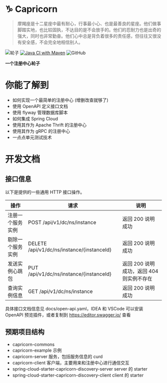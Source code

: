# ♑ Capricorn

> 摩羯座是十二星座中最有耐心，行事最小心、也是最善良的星座。他们做事脚踏实地，也比较固执，不达目的是不会放手的。他们的忍耐力也是出奇的强大，同时也非常勤奋。他们心中总是背负着很多的责任感，但往往又很没有安全感，不会完全地相信别人。

![轮子](https://img.shields.io/badge/wheels-%E8%BD%AE%E5%AD%90-red)
[![Java CI with Maven](https://github.com/bug-wheels/Capricorn/actions/workflows/maven.yml/badge.svg)](https://github.com/bug-wheels/Capricorn/actions/workflows/maven.yml)
![GitHub](https://img.shields.io/github/license/bug-wheels/Capricorn)

**一个注册中心轮子**

# 你能了解到

- 如何实现一个最简单的注册中心 (增删改查就够了)
- 使用 OpenAPI 定义接口文档
- 使用 flyway 管理数据库脚本
- 如何集成 Spring Cloud
- 使用其作为 Apache Thrift 的注册中心
- 使用其作为 gRPC 的注册中心
- 一点点单元测试技术

# 开发文档

## 接口信息

以下是提供的一些通用 HTTP 接口操作。

| 操作             | **请求**                                   | **说明**                                 |
| ---------------- | ------------------------------------------ | ---------------------------------------- |
| 注册一个服务实例 | POST /api/v1/dc/ns/instance                | 返回 200 说明成功                        |
| 剔除一个服务实例 | DELETE /api/v1/dc/ns/instance/{instanceId} | 返回 200 说明成功                        |
| 发送实例心跳包   | PUT /api/v1/dc/ns/instance/{instanceId}    | 返回 200 说明成功，返回 404 则实例不存在 |
| 查询实例信息     | GET /api/v1/dc/ns/instance                 | 返回 200 说明成功                        |

具体接口文档信息见 docs/open-api.yaml，IDEA 和 VSCode 可以安装 OpenAPI 预览插件，或者复制到 https://editor.swagger.io/ 查看

## 预期项目结构

- capricorn-commons
- capricorn-example 示例
- capricorn-server 服务，包括服务信息的 curd
- capricorn-client 客户端，主要用来和注册中心进行通信交互
- spring-cloud-starter-capricorn-discovery-server server 的 starter
- spring-cloud-starter-capricorn-discovery-client client 的 starter

